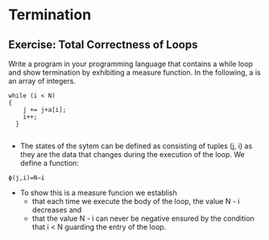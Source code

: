 # Termination

## Exercise: Total Correctness of Loops

Write a program in your programming language that contains a while loop and show termination by exhibiting a measure function.
In the following, a is an array of integers.
```
while (i < N) 
{										
	j += j+a[i];										
	i++;
  }
  
``` 
* The states of the sytem can be defined as consisting of tuples (j, i) as they are the data that changes during the execution of the loop.  We define a function:
```
ϕ(j,i)=N−i

```
* To show this is a measure funcion we establish 
	* that each time we execute the body of the loop, the value N - i decreases and
	* that the value N - i can never be negative ensured by the condition that i < N guarding the entry of the loop.
	


